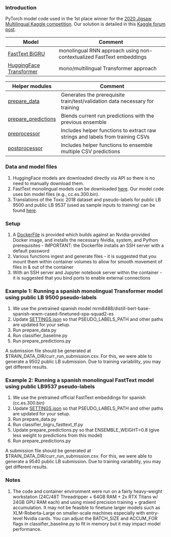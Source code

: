 ### Introduction
PyTorch model code used in the 1st place winner for the  [2020 Jigsaw Multilingual Kaggle competition](https://www.kaggle.com/c/jigsaw-multilingual-toxic-comment-classification). 
Our solution is detailed in this [Kaggle forum post](https://www.kaggle.com/c/jigsaw-multilingual-toxic-comment-classification/discussion/160862).



| Model | Comment |
| ----- | ------  |
|[FastText BiGRU](classifier_bigru_fasttext_tf.py) | monolingual RNN approach using non-contextualized FastText embeddings |
|[HuggingFace Transformer](classifier_baseline.py) | mono/multilingual Transformer approach |  

| Helper modules | Comment | 
| -------------- | ------- |
| [prepare_data](prepare_data.py) | Generates the prerequisite train/test/validation data necessary for training |
| [prepare_predictions](prepare_predictions.py) | Blends current run predictions with the previous ensemble |
| [preprocessor](preprocessor.py)| Includes helper functions to extract raw strings and labels from training CSVs |
| [postprocessor](postprocessor.py)| Includes helper functions to ensemble multiple CSV predictions |

### Data and model files
1. HuggingFace models are downloaded directly via API so there is no need to manually download them.
2. FastText monolingual models can be downloaded [here](https://fasttext.cc/docs/en/crawl-vectors.html). Our model code uses bin model files (e.g., cc.es.300.bin).
3. Translations of the Toxic 2018 dataset and pseudo-labels for public LB 9500 and public LB 9537 (used as sample inputs to training) can be found [here](https://www.kaggle.com/leecming/multilingual-toxic-comments-training-data).

### Setup
1. A [DockerFile](Dockerfile) is provided which builds against an Nvidia-provided Docker image, and installs the necessary Nvidia, system, and Python prerequisites - IMPORTANT: the Dockerfile installs an SSH server with a default password
2. Various functions ingest and generate files - it is suggested that you mount them within container volumes to allow for smooth movement of files in & out of the container
3. With an SSH server and Jupyter notebook server within the container - it is suggested that you bind ports to enable external connections

### Example 1: Running a spanish monolingual Transformer model using public LB 9500 pseudo-labels 
1. We use the pretrained spanish model mrm8488/distill-bert-base-spanish-wwm-cased-finetuned-spa-squad2-es
2. Update [SETTINGS.json](SETTINGS.json) so that PSEUDO_LABELS_PATH and other paths are updated for your setup.
3. Run prepare_data.py
4. Run classifier_baseline.py
5. Run prepare_predictions.py

A submission file should be generated at $TRAIN_DATA_DIR/curr_run_submission.csv. For this, we were able to generate a 9502 public LB submission. Due to training variability, you may get different results.


### Example 2: Running a spanish monolingual FastText model using public LB9537 pseudo-labels
1. We use the pretrained official FastText embeddings for spanish (cc.es.300.bin) 
2. Update [SETTINGS.json](SETTINGS.json) so that PSEUDO_LABELS_PATH and other paths are updated for your setup.
3. Run prepare_data.py
4. Run classifier_bigru_fasttext_tf.py
5. Update prepare_predictions.py so that ENSEMBLE_WEIGHT=0.8 (give less weight to predictions from this model)
6. Run prepare_predictions.py

A submission file should be generated at $TRAIN_DATA_DIR/curr_run_submission.csv. For this, we were able to generate a 9540 public LB submission. Due to training variability, you may get different results.

### Notes
1. The code and container environment were run on a fairly heavy-weight workstation (24C/48T Threadripper + 64GB RAM + 2x RTX Titans w/ 24GB GPU RAM each) and using mixed precision training + gradient accumulation. It may not be feasible to finetune larger models such as XLM-Roberta-Large on smaller-scale machines especially with entry-level Nvidia cards.
You can adjust the BATCH_SIZE and ACCUM_FOR flags in classifier_baseline.py to fit in memory but it may impact model performance. 
